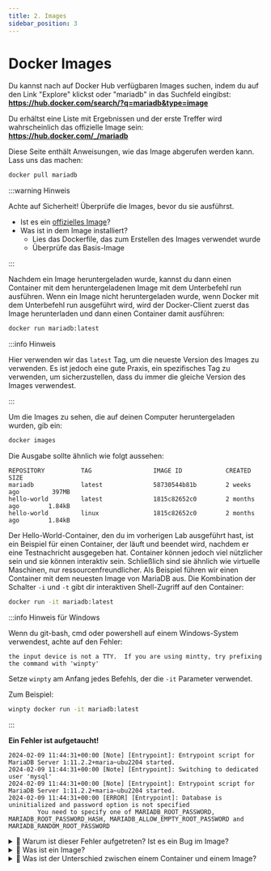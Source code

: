 ```yaml
---
title: 2. Images
sidebar_position: 3
---
```


# Docker Images

Du kannst nach auf Docker Hub verfügbaren Images suchen, indem du auf den Link "Explore" klickst oder "mariadb" in das Suchfeld eingibst: 
**https://hub.docker.com/search/?q=mariadb&type=image** <br />

Du erhältst eine Liste mit Ergebnissen und der erste Treffer wird wahrscheinlich das offizielle Image sein: **https://hub.docker.com/_/mariadb** <br />

Diese Seite enthält Anweisungen, wie das Image abgerufen werden kann. Lass uns das machen:

```bash
docker pull mariadb
```

:::warning Hinweis

Achte auf Sicherheit! Überprüfe die Images, bevor du sie ausführst.

- Ist es ein [offizielles Image](https://docs.docker.com/docker-hub/official_images/)?
- Was ist in dem Image installiert?
  - Lies das Dockerfile, das zum Erstellen des Images verwendet wurde
  - Überprüfe das Basis-Image

:::


Nachdem ein Image heruntergeladen wurde, kannst du dann einen Container mit dem heruntergeladenen Image mit dem Unterbefehl ﻿run ausführen. Wenn ein Image nicht heruntergeladen wurde, wenn Docker mit dem Unterbefehl ﻿run ausgeführt wird, wird der Docker-Client zuerst das Image herunterladen und dann einen Container damit ausführen:

```bash
docker run mariadb:latest
```

:::info Hinweis

Hier verwenden wir das `latest` Tag, um die neueste Version des Images zu verwenden. Es ist jedoch eine gute Praxis, ein spezifisches Tag zu verwenden, um sicherzustellen, dass du immer die gleiche Version des Images verwendest.

:::

Um die Images zu sehen, die auf deinen Computer heruntergeladen wurden, gib ein:

```bash
docker images
```

Die Ausgabe sollte ähnlich wie folgt aussehen:

```
REPOSITORY          TAG                 IMAGE ID            CREATED             SIZE
mariadb             latest              58730544b81b        2 weeks ago         397MB
hello-world         latest              1815c82652c0        2 months ago        1.84kB
hello-world         linux               1815c82652c0        2 months ago        1.84kB
```

Der Hello-World-Container, den du im vorherigen Lab ausgeführt hast, ist ein Beispiel für einen Container, der läuft und beendet wird, nachdem er eine Testnachricht ausgegeben hat. Container können jedoch viel nützlicher sein und sie können interaktiv sein. Schließlich sind sie ähnlich wie virtuelle Maschinen, nur ressourcenfreundlicher.
Als Beispiel führen wir einen Container mit dem neuesten Image von MariaDB aus. Die Kombination der Schalter `-i` und `-t` gibt dir interaktiven Shell-Zugriff auf den Container:

```bash
docker run -it mariadb:latest
```

:::info Hinweis für Windows

Wenn du git-bash, cmd oder powershell auf einem Windows-System verwendest, achte auf den Fehler:

```
the input device is not a TTY.  If you are using mintty, try prefixing the command with 'winpty'
```

Setze `winpty` am Anfang jedes Befehls, der die `-it` Parameter verwendet. 

Zum Beispiel:

```bash
winpty docker run -it mariadb:latest
```

:::

**Ein Fehler ist aufgetaucht!**

```
2024-02-09 11:44:31+00:00 [Note] [Entrypoint]: Entrypoint script for MariaDB Server 1:11.2.2+maria~ubu2204 started.
2024-02-09 11:44:31+00:00 [Note] [Entrypoint]: Switching to dedicated user 'mysql'
2024-02-09 11:44:31+00:00 [Note] [Entrypoint]: Entrypoint script for MariaDB Server 1:11.2.2+maria~ubu2204 started.
2024-02-09 11:44:31+00:00 [ERROR] [Entrypoint]: Database is uninitialized and password option is not specified
        You need to specify one of MARIADB_ROOT_PASSWORD, MARIADB_ROOT_PASSWORD_HASH, MARIADB_ALLOW_EMPTY_ROOT_PASSWORD and MARIADB_RANDOM_ROOT_PASSWORD
```

<details>
<summary>
  🤔 Warum ist dieser Fehler aufgetreten? Ist es ein Bug im Image?
</summary>
<p>

Alles ist in Ordnung, um dieses Image auszuführen, ist eine gewisse Konfiguration erforderlich. Lies den folgenden Auszug sorgfältig durch.

```
error: database is uninitialized and password option is not specified
        You need to specify one of MARIADB_ROOT_PASSWORD, MARIADB_ALLOW_EMPTY_ROOT_PASSWORD and MARIADB_RANDOM_ROOT_PASSWORD
```

</p>
</details>

<details>
<summary>
  🤔 Was ist ein Image?
</summary>
<p>

Denke an ein Image wie an einen **Bauplan**, der verwendet wird, um Container zu erstellen.
- Ein Image ist eine Sammlung von Dateien + einigen Metadaten (oder in technischen Begriffen: diese Dateien bilden das Root-Dateisystem eines Containers)
- Images bestehen aus Schichten, die konzeptionell übereinander gestapelt sind
- Jede Schicht kann Dateien hinzufügen, verändern oder entfernen
- Images können Schichten teilen, um die Nutzung von Festplattenspeicher, Übertragungszeiten und Speichernutzung zu optimieren
- Du baust diese Images mit Hilfe von **Dockerfiles** (in späteren Labs)
- Images sind unveränderlich, du kannst sie nach der Erstellung nicht ändern

</p>
</details>

<details>
<summary>
  🤔 Was ist der Unterschied zwischen einem Container und einem Image?
</summary>
<p>

Wenn du ein Image ausführst, wird es zu einem Container.
- Ein Image ist ein schreibgeschütztes Dateisystem
- Ein Container ist ein eingekapselter Satz von Prozessen, der in einer schreibbaren Kopie dieses Dateisystems läuft
- Um die Startzeit des Containers zu optimieren, wird statt einer regulären Kopie die Technik des "Copy-on-Write" verwendet
- `docker run` startet einen Container aus einem gegebenen Image

</p>
</details>